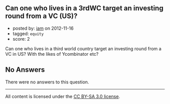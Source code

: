 ## Can one who lives in a 3rdWC target an investing round from a VC (US)?

- posted by: [iam](https://stackexchange.com/users/-1/21629-iam) on 2012-11-16
- tagged: `equity`
- score: 2

Can one who lives in a third world country target an investing round from a VC in US? With the likes of
Ycombinator etc?

## No Answers

There were no answers to this question.


---

All content is licensed under the [CC BY-SA 3.0 license](https://creativecommons.org/licenses/by-sa/3.0/).
